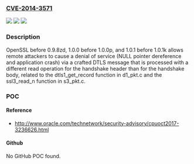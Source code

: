 ### [CVE-2014-3571](https://cve.mitre.org/cgi-bin/cvename.cgi?name=CVE-2014-3571)
![](https://img.shields.io/static/v1?label=Product&message=n%2Fa&color=blue)
![](https://img.shields.io/static/v1?label=Version&message=n%2Fa&color=blue)
![](https://img.shields.io/static/v1?label=Vulnerability&message=n%2Fa&color=brighgreen)

### Description

OpenSSL before 0.9.8zd, 1.0.0 before 1.0.0p, and 1.0.1 before 1.0.1k allows remote attackers to cause a denial of service (NULL pointer dereference and application crash) via a crafted DTLS message that is processed with a different read operation for the handshake header than for the handshake body, related to the dtls1_get_record function in d1_pkt.c and the ssl3_read_n function in s3_pkt.c.

### POC

#### Reference
- http://www.oracle.com/technetwork/security-advisory/cpuoct2017-3236626.html

#### Github
No GitHub POC found.

